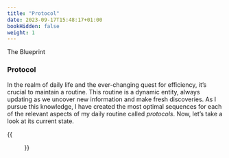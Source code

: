 ```yaml
---
title: "Protocol"
date: 2023-09-17T15:48:17+01:00
bookHidden: false
weight: 1
---
```


<n2>The Blueprint</n2>
### Protocol

In the realm of daily life and the ever-changing quest for efficiency, it’s crucial to maintain a routine. This routine is a dynamic entity, always updating as we uncover new information and make fresh discoveries. As I pursue this knowledge, I have created the most optimal sequences for each of the relevant aspects of my daily routine called *protocols*. Now, let’s take a look at its current state.

{{<figure class="figure" src="/protocol_230928.png" caption="Last updated 21 September, 2023.">}}



